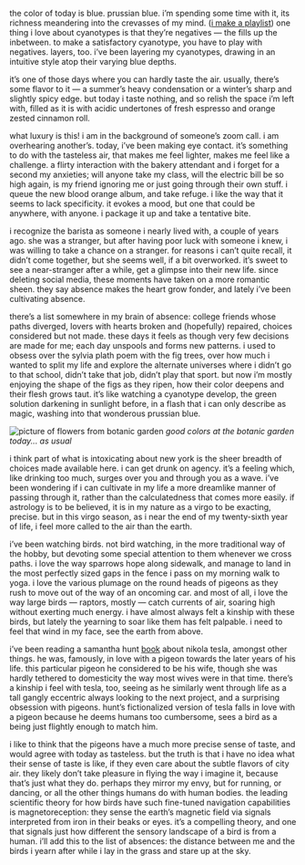 the color of today is blue. prussian blue. i’m spending some time with it, its richness meandering into the crevasses of my mind. ([i make a playlist](https://open.spotify.com/playlist/5yb0xMs8xY5sNTAJCYgOnk?si=dce967c06a334504)) one thing i love about cyanotypes is that they’re negatives — the fills up the inbetween. to make a satisfactory cyanotype, you have to play with negatives. layers, too. i’ve been layering my cyanotypes, drawing in an intuitive style atop their varying blue depths. 

it’s one of those days where you can hardly taste the air. usually, there’s some flavor to it — a summer’s heavy condensation or a winter’s sharp and slightly spicy edge. but today i taste nothing, and so relish the space i’m left with, filled as it is with acidic undertones of fresh espresso and orange zested cinnamon roll. 

what luxury is this! i am in the background of someone’s zoom call. i am overhearing another’s. today, i’ve been making eye contact. it’s something to do with the tasteless air, that makes me feel lighter, makes me feel like a challenge. a flirty interaction with the bakery attendant and i forget for a second my anxieties; will anyone take my class, will the electric bill be so high again, is my friend ignoring me or just going through their own stuff. i queue the new blood orange album, and take refuge. i like the way that it seems to lack specificity. it evokes a mood, but one that could be anywhere, with anyone. i package it up and take a tentative bite.

i recognize the barista as someone i nearly lived with, a couple of years ago. she was a stranger, but after having poor luck with someone i knew, i was willing to take a chance on a stranger. for reasons i can’t quite recall, it didn’t come together, but she seems well, if a bit overworked. it’s sweet to see a near-stranger after a while, get a glimpse into their new life. since deleting social media, these moments have taken on a more romantic sheen. they say absence makes the heart grow fonder, and lately i’ve been cultivating absence.

there’s a list somewhere in my brain of absence: college friends whose paths diverged, lovers with hearts broken and (hopefully) repaired, choices considered but not made. these days it feels as though very few decisions are made for me; each day unspools and forms new patterns. i used to obsess over the sylvia plath poem with the fig trees, over how much i wanted to split my life and explore the alternate universes where i didn’t go to that school, didn’t take that job, didn’t play that sport. but now i’m mostly enjoying the shape of the figs as they ripen, how their color deepens and their flesh grows taut. it’s like watching a cyanotype develop, the green solution darkening in sunlight before, in a flash that i can only describe as magic, washing into that wonderous prussian blue.

![picture of flowers from botanic garden](https://d2w9rnfcy7mm78.cloudfront.net/39437082/original_b38a72f6222238c8020a994f14bfaa29.jpg?1757475217?bc=0)
*good colors at the botanic garden today... as usual*

i think part of what is intoxicating about new york is the sheer breadth of choices made available here. i can get drunk on agency. it’s a feeling which, like drinking too much, surges over you and through you as a wave. i’ve been wondering if i can cultivate in my life a more dreamlike manner of passing through it, rather than the calculatedness that comes more easily. if astrology is to be believed, it is in my nature as a virgo to be exacting, precise. but in this virgo season, as i near the end of my twenty-sixth year of life, i feel more called to the air than the earth. 

i’ve been watching birds. not bird watching, in the more traditional way of the hobby, but devoting some special attention to them whenever we cross paths. i love the way sparrows hope along sidewalk, and manage to land in the most perfectly sized gaps in the fence i pass on my morning walk to yoga. i love the various plumage on the round heads of pigeons as they rush to move out of the way of an oncoming car. and most of all, i love the way large birds — raptors, mostly — catch currents of air, soaring high without exerting much energy. i have almost always felt a kinship with these birds, but lately the yearning to soar like them has felt palpable. i need to feel that wind in my face, see the earth from above. 

i’ve been reading a samantha hunt [book](https://app.thestorygraph.com/books/53ab8f63-9acc-4560-b20f-274f6b0f7b8a) about nikola tesla, amongst other things. he was, famously, in love with a pigeon towards the later years of his life. this particular pigeon he considered to be his wife, though she was hardly tethered to domesticity the way most wives were in that time. there’s a kinship i feel with tesla, too, seeing as he similarly went through life as a tall gangly eccentric always looking to the next project, and a surprising obsession with pigeons. hunt’s fictionalized version of tesla falls in love with a pigeon because he deems humans too cumbersome, sees a bird as a being just flightly enough to match him.

i like to think that the pigeons have a much more precise sense of taste, and would agree with today as tasteless. but the truth is that i have no idea what their sense of taste is like, if they even care about the subtle flavors of city air. they likely don’t take pleasure in flying the way i imagine it, because that’s just what they do. perhaps they mirror my envy, but for running, or dancing, or all the other things humans do with human bodies. the leading scientific theory for how birds have such fine-tuned navigation capabilities is magnetoreception: they sense the earth’s magnetic field via signals interpreted from iron in their beaks or eyes. it’s a compelling theory, and one that signals just how different the sensory landscape of a bird is from a human. i’ll add this to the list of absences: the distance between me and the birds i yearn after while i lay in the grass and stare up at the sky. 